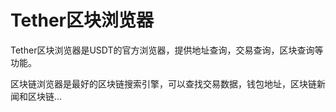 # Tether区块浏览器


Tether区块浏览器是USDT的官方浏览器，提供地址查询，交易查询，区块查询等功能。

‎区块链浏览器是最好的区块链搜索引擎，可以查找交易数据，钱包地址，区块链新闻和区块链...‎
